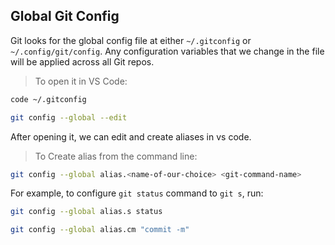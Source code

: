 ## Global Git Config

Git looks for the global config file at either  `~/.gitconfig` or `~/.config/git/config`. Any configuration variables that we change in the file will be applied across all Git repos.

> To open it in VS Code:

```bash
code ~/.gitconfig
```
```bash
git config --global --edit
```

After opening it, we can edit and create aliases in vs code.

> To Create alias from the command line:

```bash
git config --global alias.<name-of-our-choice> <git-command-name>
```

For example, to configure `git status` command to `git s`, run:

```bash
git config --global alias.s status
```

```bash
git config --global alias.cm "commit -m"
```